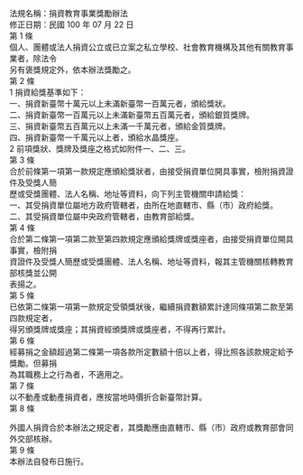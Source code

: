 法規名稱：捐資教育事業獎勵辦法  
修正日期：民國 100 年 07 月 22 日  
第 1 條  
個人、團體或法人捐資公立或已立案之私立學校、社會教育機構及其他有關教育事業者，除法令  
另有褒獎規定外，依本辦法獎勵之。  
第 2 條  
1 捐資給獎基準如下：  
一、捐資新臺幣十萬元以上未滿新臺幣一百萬元者，頒給獎狀。  
二、捐資新臺幣一百萬元以上未滿新臺幣五百萬元者，頒給銀質獎牌。  
三、捐資新臺幣五百萬元以上未滿一千萬元者，頒給金質獎牌。  
四、捐資新臺幣一千萬元以上者，頒給水晶獎座。  
2 前項獎狀、獎牌及獎座之格式如附件一、二、三。  
第 3 條  
合於前條第一項第一款規定應頒給獎狀者，由接受捐資單位開具事實，檢附捐資證件及受獎人簡  
歷或受獎團體、法人名稱、地址等資料，向下列主管機關申請給獎：  
一、其受捐資單位屬地方政府管轄者，由所在地直轄市、縣（市）政府給獎。  
二、其受捐資單位屬中央政府管轄者，由教育部給獎。  
第 4 條  
合於第二條第一項第二款至第四款規定應頒給獎牌或獎座者，由接受捐資單位開具事實，檢附捐  
資證件及受獎人簡歷或受獎團體、法人名稱、地址等資料，報其主管機關核轉教育部核獎並公開  
表揚之。  
第 5 條  
已依第二條第一項第一款規定受領獎狀後，繼續捐資數額累計達同條項第二款至第四款規定者，  
得另頒獎牌或獎座；其捐資經頒獎牌或獎座者，不得再行累計。  
第 6 條  
經募捐之金額超過第二條第一項各款所定數額十倍以上者，得比照各該款規定給予獎勵。但募捐  
為其職務上之行為者，不適用之。  
第 7 條  
以不動產或動產捐資者，應按當地時價折合新臺幣計算。  
第 8 條  


外國人捐資合於本辦法之規定者，其獎勵應由直轄市、縣（市）政府或教育部會同外交部核辦。  
第 9 條  
本辦法自發布日施行。  


